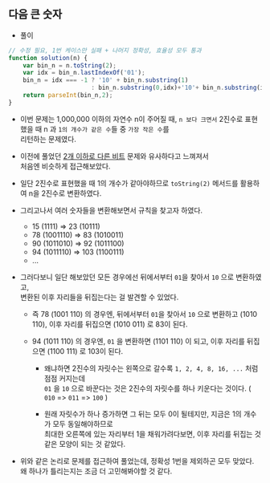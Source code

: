 ## 다음 큰 숫자    
- 풀이   

```javascript   
// 수정 필요, 1번 케이스만 실패 + 나머지 정확성, 효율성 모두 통과     
function solution(n) {
    var bin_n = n.toString(2);
    var idx = bin_n.lastIndexOf('01');
    bin_n = idx === -1 ? '10' + bin_n.substring(1)     
                       : bin_n.substring(0,idx)+'10'+ bin_n.substring(idx+2).split('').reverse().join('');
    return parseInt(bin_n,2);
}
```    

- 이번 문제는 1,000,000 이하의 자연수 n이 주어질 때, `n 보다 크면서` 2진수로 표현했을 때 n 과 `1의 개수가 같은 수`들 중 `가장 작은 수`를    
  리턴하는 문제였다.     
  
- 이전에 풀었던 [2개 이하로 다른 비트](https://github.com/yjydev/Programmers_Problem_Solving/blob/main/JavaScript/Level_2/2%EA%B0%9C%20%EC%9D%B4%ED%95%98%EB%A1%9C%20%EB%8B%A4%EB%A5%B8%20%EB%B9%84%ED%8A%B8.md) 문제와 유사하다고 느껴져서    
  처음엔 비슷하게 접근해보았다.    
  
- 일단 2진수로 표현했을 때 1의 개수가 같아야하므로 `toString(2)` 메서드를 활용하여 n을 2진수로 변환하였다.    

- 그리고나서 여러 숫자들을 변환해보면서 규칙을 찾고자 하였다.   
  - 15 (1111) => 23 (10111)    
  - 78 (1001110) => 83 (1010011)    
  - 90 (1011010) => 92 (1011100)     
  - 94 (1011110) => 103 (1100111)     
  - ...       

- 그러다보니 일단 해보았던 모든 경우에선 뒤에서부터 `01`을 찾아서 `10` 으로 변환하였고,     
  변환된 이후 자리들을 뒤집는다는 걸 발견할 수 있었다.      
  
  - 즉 78 (1001 110) 의 경우엔, 뒤에서부터 `01`을 찾아서 `10` 으로 변환하고 (1010 110), 이후 자리를 뒤집으면 (1010 011) 로 83이 된다.     
  - 94 (1011 110) 의 경우엔, `01` 을 변환하면 (1101 110) 이 되고, 이후 자리를 뒤집으면 (1100 111) 로 103이 된다.    
  
    - 왜냐하면 2진수의 자릿수는 왼쪽으로 갈수록 `1, 2, 4, 8, 16, ...` 처럼 점점 커지는데     
      `01` 을 `10` 으로 바꾼다는 것은 2진수의 자릿수를 하나 키운다는 것이다. ( `010` => `011` => `100` )      
      
    - 원래 자릿수가 하나 증가하면 그 뒤는 모두 0이 될테지만, 지금은 1의 개수가 모두 동일해야하므로     
      최대한 오른쪽에 있는 자리부터 1을 채워가려다보면, 이후 자리를 뒤집는 것 같은 모양이 되는 것 같았다.      
      
 - 위와 같은 논리로 문제를 접근하여 풀었는데, 정확성 1번을 제외하곤 모두 맞았다. 왜 하나가 틀리는지는 조금 더 고민해봐야할 것 같다.    


  
